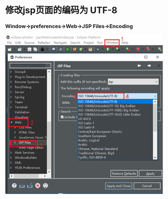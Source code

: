 # 修改jsp页面的编码为 UTF-8

### Window->preferences->Web->JSP Files->Encoding

<div align="center"><img src="./img/修改jsp页面的编码为UTF-8.png"/></div>
